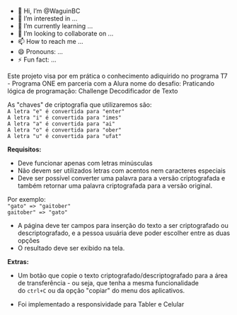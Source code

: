 - 👋 Hi, I’m @WaguinBC
- 👀 I’m interested in ...
- 🌱 I’m currently learning ...
- 💞️ I’m looking to collaborate on ...
- 📫 How to reach me ...
- 😄 Pronouns: ...
- ⚡ Fun fact: ...

Este projeto visa por em prática o conhecimento adiquirido no programa T7 - Programa ONE em parceria com a Alura
nome do desafio: Praticando lógica de programação: Challenge Decodificador de Texto

As "chaves" de criptografia que utilizaremos são:  
`A letra "e" é convertida para "enter"`  
`A letra "i" é convertida para "imes"`  
`A letra "a" é convertida para "ai"`  
`A letra "o" é convertida para "ober"`  
`A letra "u" é convertida para "ufat"`

**Requisitos:**  
- Deve funcionar apenas com letras minúsculas  
- Não devem ser utilizados letras com acentos nem caracteres especiais  
- Deve ser possível converter uma palavra para a versão criptografada e também retornar uma palavra criptografada para a versão original.

Por exemplo:  
`"gato" => "gaitober"`  
`gaitober" => "gato"`

- A página deve ter campos para inserção do texto a ser criptografado ou descriptografado, e a pessoa usuária deve poder escolher entre as duas opções
- O resultado deve ser exibido na tela.

**Extras:**  
- Um botão que copie o texto criptografado/descriptografado para a área de transferência - ou seja, que tenha a mesma funcionalidade do `ctrl+C` ou da opção "copiar" do menu dos aplicativos.

- Foi implementado a responsividade para Tabler e Celular
